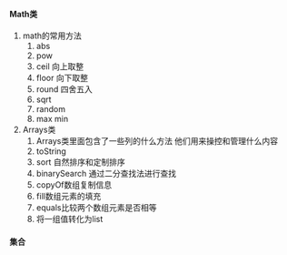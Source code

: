 #### Math类
1. math的常用方法
    1. abs
   2. pow
   3. ceil 向上取整
   4. floor 向下取整
   5. round 四舍五入
   6. sqrt
   7. random 
   8. max min
2. Arrays类
    1. Arrays类里面包含了一些列的什么方法 他们用来操控和管理什么内容
   2. toString
   3. sort 自然排序和定制排序
   4. binarySearch  通过二分查找法进行查找
   5. copyOf数组复制信息
   6. fill数组元素的填充
   7. equals比较两个数组元素是否相等
   8. 将一组值转化为list

#### 集合
